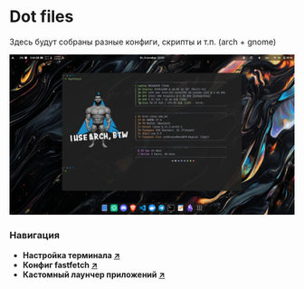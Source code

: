 # Dot files
Здесь будут собраны разные конфиги, скрипты и т.п. (arch + gnome)

![screenshot](./screen.png)

### Навигация
- **Настройка терминала [↗](./terminal)**
- **Конфиг fastfetch [↗](./fastfetch)**
- **Кастомный лаунчер приложений [↗](./custom-application-launcher)**